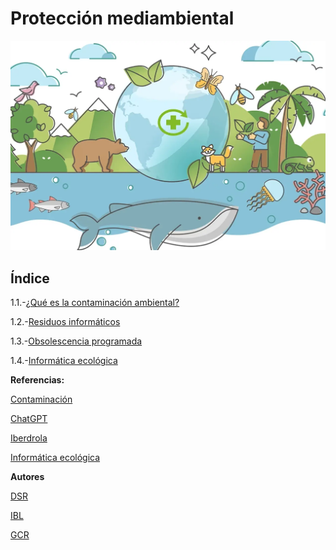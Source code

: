 # Protección mediambiental

![waooooooo](img/no.jpg)

## Índice

1.1.-[¿Qué es la contaminación ambiental?](Contaminacion_ambiental.md)

1.2.-[Residuos informáticos](Residuos_informáticos.md)

1.3.-[Obsolescencia programada](Obsolescencia_programada.md)

1.4.-[Informática ecológica](Informática_ecológica.md)

**Referencias:**

[Contaminación](https://ayudaenaccion.org/blog/sostenibilidad/tipos-contaminacion-ambiental/)

[ChatGPT](https://chatgpt.com/)

[Iberdrola](https://www.iberdrola.com/sostenibilidad/obsolescencia-programada)

[Informática ecológica](https://www.ibm.com/es-es/think/topics/green-computing)


**Autores**

[DSR](https://github.com/JohnDSil/Informatica-ambiental)

[IBL](https://github.com/IvanBL8/Informatica-ambiental)

[GCR](https://github.com/Guille98-ASIR/Informatica-ambiental)
